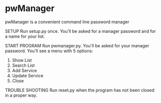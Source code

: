 # pwManager

pwManager is a convenient command line password manager

SETUP
Run setup.py once. You'll be asked for a manager password and for a name for your list.

START PROGRAM
Run pwmanager.py. You'll be asked for your manager password. 
You'll see a menu with 5 options:
  1. Show List
  2. Search List
  3. Add Service
  4. Update Service
  5. Close
  
TROUBLE SHOOTING
Run reset.py when the program has not been closed in a proper way.


